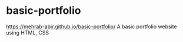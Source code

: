 # basic-portfolio
https://mehrab-abir.github.io/basic-portfolio/
A basic portfolio website using HTML, CSS
